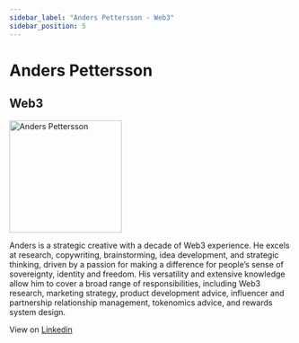 ```yaml
---
sidebar_label: "Anders Pettersson - Web3"
sidebar_position: 5
---
```


# Anders Pettersson
## Web3

<img src="/self-chain-public/img/ap.png" alt="Anders Pettersson" width="200"/>

Anders is a strategic creative with a decade of Web3 experience. He excels at research, copywriting, brainstorming, idea development, and strategic thinking, driven by a passion for making a difference for people’s sense of sovereignty, identity and freedom. His versatility and extensive knowledge allow him to cover a broad range of responsibilities, including Web3 research, marketing strategy, product development advice, influencer and partnership relationship management, tokenomics advice, and rewards system design.

View on [Linkedin](https://www.linkedin.com/in/anders-pettersson-74b70220a/)